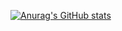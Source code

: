 [![Anurag's GitHub stats](https://github-readme-stats.vercel.app/api?username=wintercicada-xyz&theme=react)](https://blog.wintercicada.xyz)
